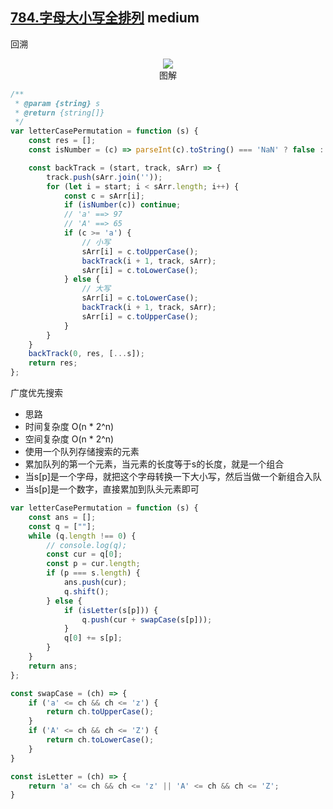 ## [784.字母大小写全排列](https://leetcode.cn/problems/letter-case-permutation/) <Badge type="warning">medium</Badge>

回溯

<div align=center>
  <img src="https://cdn.jsdelivr.net/gh/gaoxiaoduan/picGoImg@main/images/202211161127762.png" style="max-width:100%" />
  <div align=center>图解</div>
</div>

```js
/**
 * @param {string} s
 * @return {string[]}
 */
var letterCasePermutation = function (s) {
    const res = [];
    const isNumber = (c) => parseInt(c).toString() === 'NaN' ? false : true;

    const backTrack = (start, track, sArr) => {
        track.push(sArr.join(''));
        for (let i = start; i < sArr.length; i++) {
            const c = sArr[i];
            if (isNumber(c)) continue;
            // 'a' ==> 97
            // 'A' ==> 65
            if (c >= 'a') {
                // 小写
                sArr[i] = c.toUpperCase();
                backTrack(i + 1, track, sArr);
                sArr[i] = c.toLowerCase();
            } else {
                // 大写
                sArr[i] = c.toLowerCase();
                backTrack(i + 1, track, sArr);
                sArr[i] = c.toUpperCase();
            }
        }
    }
    backTrack(0, res, [...s]);
    return res;
};
```

广度优先搜索
- 思路
- 时间复杂度 O(n * 2^n)
- 空间复杂度 O(n * 2^n)
- 使用一个队列存储搜索的元素
- 累加队列的第一个元素，当元素的长度等于s的长度，就是一个组合
- 当s[p]是一个字母，就把这个字母转换一下大小写，然后当做一个新组合入队
- 当s[p]是一个数字，直接累加到队头元素即可

```js
var letterCasePermutation = function (s) {
    const ans = [];
    const q = [""];
    while (q.length !== 0) {
        // console.log(q);
        const cur = q[0];
        const p = cur.length;
        if (p === s.length) {
            ans.push(cur);
            q.shift();
        } else {
            if (isLetter(s[p])) {
                q.push(cur + swapCase(s[p]));
            }
            q[0] += s[p];
        }
    }
    return ans;
};

const swapCase = (ch) => {
    if ('a' <= ch && ch <= 'z') {
        return ch.toUpperCase();
    }
    if ('A' <= ch && ch <= 'Z') {
        return ch.toLowerCase();
    }
}

const isLetter = (ch) => {
    return 'a' <= ch && ch <= 'z' || 'A' <= ch && ch <= 'Z';
}
```
